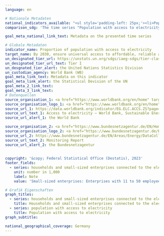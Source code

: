 ```yaml
---
language: en    

# Nationale Metadaten    
national_indicators_available: "<ul style='padding-left: 25px;'><li>Population with access to electricity</li> <li> Households and small-sized enterprises connected to the electricity network</li></ul>"    
comparison_sdg: 'The time series "Population with access to electricity" is compliant with the global metadata. The time series "Households and small-sized enterprises connected to the electricity network" provides additional information.'    

goal_meta_national_link_text: Metadata on the presented time series    

# Globale Metadaten    
indicator_name: Proportion of population with access to electricity    
target_name: By 2030, ensure universal access to affordable, reliable and modern energy services    
un_designated_tier_url: https://unstats.un.org/sdgs/iaeg-sdgs/tier-classification/    
un_designated_tier_url_text: Tier I    
un_desgnated_tier_alert: the United Nations Statistics Division    
un_custodian_agency: World Bank (WB)    
goal_meta_link_text: Metadata on this indicator    
goal_meta_link_alert: the Statistical Devision of the UN    
goal_meta_2_link_text:     
goal_meta_3_link_text:         
# Datenquellen
source_organisation_1: <a href="https://www.worldbank.org/en/home" target="_blank" onclick="return confirm_alert('the World Bank','En');"> World Bank </a>
source_organisation_logo_1: <a href="https://www.worldbank.org/en/home" target="_blank" onclick="return confirm_alert('the World Bank','En');"><img src="https://sdg-indikatoren.de/public/OrgImgEn/wb.png" alt="Logo wb" style="height:60px; width:148px"/></a>
source_url_1: https://data.worldbank.org/indicator/EG.ELC.ACCS.ZS?page=1
source_url_text_1: Access to electricity – World Bank, Sustainable Energy for All (SE4ALL) database
source_url_alert_1: the World Bank

source_organisation_2: <a href="https://www.bundesnetzagentur.de/EN/Home/home_node.html" target="_blank" onclick="return confirm_alert('the Bundesnetzagentur','En');"> Bundesnetzagentur </a>
source_organisation_logo_2: <a href="https://www.bundesnetzagentur.de/EN/Home/home_node.html" target="_blank" onclick="return confirm_alert('the Bundesnetzagentur','En');"><img src="https://sdg-indikatoren.de/public/OrgImgEn/bundesnetzagentur.png" alt="Logo bundesnetzagentur" style="height:60px; width:148px"/></a>
source_url_2: https://www.bundesnetzagentur.de/EN/Areas/Energy/DataCollection_Monitoring/start.html;jsessionid=92E66A9D1E9FE9679DB40EFE8EBB7503
source_url_text_2: Monitoring Report
source_url_alert_2: the Bundesnetzagentur
    
    
copyright: '&copy; Federal Statistical Office (Destatis), 2023'    
footer_fields:
  - series: households and small-sized enterprises connected to the electricity network
    unit: number in 1,000
    label: Note
    value: 'Small-sized enterprises: Enterprises with 11 to 50 employees'    

# Grafik Eigenschaften    
graph_titles:
  - series: households and small-sized enterprises connected to the electricity network
    title: Households and small-sized enterprises connected to the electricity network
  - series: population with access to electricity
    title: Population with access to electricity
graph_subtitle:     

national_geographical_coverage: Germany    
---
```


<span></span>